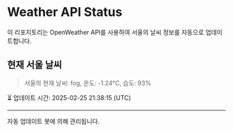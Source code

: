 
# Weather API Status

이 리포지토리는 OpenWeather API를 사용하여 서울의 날씨 정보를 자동으로 업데이트합니다.

## 현재 서울 날씨
> 서울의 현재 날씨: fog, 온도: -1.24°C, 습도: 93%

⏳ 업데이트 시간: 2025-02-25 21:38:15 (UTC)

---
자동 업데이트 봇에 의해 관리됩니다.
